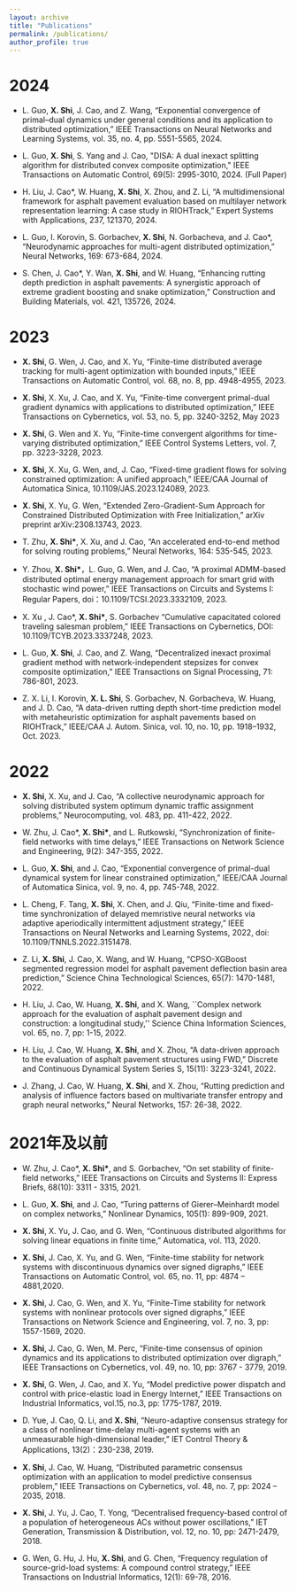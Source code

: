 ```yaml
---
layout: archive
title: "Publications"
permalink: /publications/
author_profile: true
---
```

2024
=====
* L. Guo, __X. Shi__, J. Cao, and Z. Wang, “Exponential convergence of primal–dual dynamics under general conditions and its application to distributed optimization,”  IEEE Transactions on Neural Networks and Learning Systems, vol. 35, no. 4, pp. 5551-5565, 2024.

* L. Guo, __X. Shi__, S. Yang and J. Cao, "DISA: A dual inexact splitting algorithm for distributed convex composite optimization," IEEE Transactions on Automatic Control, 69(5): 2995-3010, 2024. (Full Paper)

* H. Liu, J. Cao*, W. Huang, __X. Shi__, X. Zhou, and Z. Li, “A multidimensional framework for asphalt pavement evaluation based on multilayer network representation learning: A case study in RIOHTrack,” Expert Systems with Applications, 237, 121370, 2024.
  
* L. Guo, I. Korovin, S. Gorbachev, __X. Shi__, N. Gorbacheva, and J. Cao*, “Neurodynamic approaches for multi-agent distributed optimization,” Neural Networks, 169: 673-684, 2024.
  
* S. Chen, J. Cao*, Y. Wan, __X. Shi__, and W. Huang, “Enhancing rutting depth prediction in asphalt pavements: A synergistic approach of extreme gradient boosting and snake optimization,” Construction and Building Materials, vol. 421, 135726, 2024.


2023
=====
* __X. Shi__, G. Wen, J. Cao, and X. Yu, “Finite-time distributed average tracking for multi-agent optimization with bounded inputs,” IEEE Transactions on Automatic Control, vol. 68, no. 8, pp. 4948-4955, 2023.  

* __X. Shi__, X. Xu, J. Cao, and X. Yu, “Finite-time convergent primal-dual gradient dynamics with applications to distributed optimization,” IEEE Transactions on Cybernetics, vol. 53, no. 5, pp. 3240-3252, May 2023

* __X. Shi__, G. Wen and X. Yu, “Finite-time convergent algorithms for time-varying distributed optimization,” IEEE Control Systems Letters, vol. 7, pp. 3223-3228, 2023.

* __X. Shi__, X. Xu, G. Wen, and, J. Cao, “Fixed-time gradient flows for solving constrained optimization: A unified approach,” IEEE/CAA Journal of Automatica Sinica, 10.1109/JAS.2023.124089, 2023. 

* __X. Shi__, X. Yu, G. Wen, “Extended Zero-Gradient-Sum Approach for Constrained Distributed Optimization with Free Initialization,” arXiv preprint arXiv:2308.13743, 2023. 
  
* T. Zhu, __X. Shi*__, X. Xu, and J. Cao, “An accelerated end-to-end method for solving routing problems,” Neural Networks, 164: 535-545, 2023.

* Y. Zhou, __X. Shi*__，L. Guo, G. Wen, and J. Cao, “A proximal ADMM-based distributed optimal energy management approach for smart grid with stochastic wind power,” IEEE Transactions on Circuits and Systems I: Regular Papers, doi：10.1109/TCSI.2023.3332109, 2023. 

* X. Xu , J. Cao*, __X. Shi*__, S. Gorbachev “Cumulative capacitated colored traveling salesman problem,” IEEE Transactions on Cybernetics, DOI: 10.1109/TCYB.2023.3337248, 2023. 

* L. Guo, __X. Shi__, J. Cao, and Z. Wang, “Decentralized inexact proximal gradient method with network-independent stepsizes for convex composite optimization,” IEEE Transactions on Signal Processing, 71: 786-801, 2023.

* Z. X. Li, I. Korovin, __X. L. Shi__, S. Gorbachev, N. Gorbacheva, W. Huang, and  J. D. Cao, “A data-driven rutting depth short-time prediction model with metaheuristic optimization for asphalt pavements based on RIOHTrack,” IEEE/CAA J. Autom. Sinica, vol. 10, no. 10, pp. 1918–1932, Oct. 2023. 


# 2022

* __X. Shi__, X. Xu, and J. Cao, “A collective neurodynamic approach for solving distributed system optimum dynamic traffic assignment problems,” Neurocomputing, vol. 483, pp. 411-422, 2022. 

* W. Zhu, J. Cao*, __X. Shi*__, and L. Rutkowski, “Synchronization of finite-field networks with time delays,” IEEE Transactions on Network Science and Engineering, 9(2): 347-355, 2022.

* L. Guo, __X. Shi__, and J. Cao, “Exponential convergence of primal-dual dynamical system for linear constrained optimization,” IEEE/CAA Journal of Automatica Sinica, vol. 9, no. 4, pp. 745-748, 2022.

* L. Cheng, F. Tang, __X. Shi__, X. Chen, and J. Qiu, “Finite-time and fixed-time synchronization of delayed memristive neural networks via adaptive aperiodically intermittent adjustment strategy,” IEEE Transactions on Neural Networks and Learning Systems, 2022, doi: 10.1109/TNNLS.2022.3151478.

* Z. Li, __X. Shi__, J. Cao, X. Wang, and W. Huang, “CPSO-XGBoost segmented regression model for asphalt pavement deflection basin area prediction,” Science China Technological Sciences, 65(7): 1470-1481, 2022.

* H. Liu, J. Cao, W. Huang, __X. Shi__, and X. Wang, ``Complex network approach for the evaluation of asphalt pavement design and construction: a longitudinal study,'' Science China Information Sciences, vol. 65, no. 7, pp: 1-15, 2022.

* H. Liu, J. Cao, W. Huang, __X. Shi__, and X. Zhou, “A data-driven approach to the evaluation of asphalt pavement structures using FWD,” Discrete and Continuous Dynamical System Series S, 15(11): 3223-3241, 2022.

* J. Zhang, J. Cao, W. Huang, __X. Shi__, and X. Zhou, “Rutting prediction and analysis of influence factors based on multivariate transfer entropy and graph neural networks,” Neural Networks, 157: 26-38, 2022.

# 2021年及以前

* W. Zhu, J. Cao*, __X. Shi*__, and S. Gorbachev, “On set stability of finite-field networks,” IEEE Transactions on Circuits and Systems II: Express Briefs, 68(10): 3311 - 3315, 2021.

* L. Guo, __X. Shi__, and J. Cao, “Turing patterns of Gierer–Meinhardt model on complex networks,” Nonlinear Dynamics, 105(1): 899-909, 2021.

* __X. Shi__, X. Yu, J. Cao, and G. Wen, “Continuous distributed algorithms for solving linear equations in finite time,” Automatica, vol. 113, 2020.

* __X. Shi__, J. Cao, X. Yu, and G. Wen, “Finite-time stability for network systems with discontinuous dynamics over signed digraphs,” IEEE Transactions on Automatic Control, vol. 65, no. 11, pp: 4874 – 4881,2020. 

* __X. Shi__, J. Cao, G. Wen, and X. Yu, “Finite-Time stability for network systems with nonlinear protocols over signed digraphs,” IEEE Transactions on Network Science and Engineering, vol. 7, no. 3, pp: 1557-1569, 2020. 

* __X. Shi__, J. Cao, G. Wen, M. Perc, “Finite-time consensus of opinion dynamics and its applications to distributed optimization over digraph,” IEEE Transactions on Cybernetics, vol. 49, no. 10, pp: 3767 - 3779, 2019.

* __X. Shi__, G. Wen, J. Cao, and X. Yu, “Model predictive power dispatch and control with price-elastic load in Energy Internet,” IEEE Transactions on Industrial Informatics, vol.15, no.3, pp: 1775-1787, 2019. 

* D. Yue, J. Cao, Q. Li, and __X. Shi__, “Neuro-adaptive consensus strategy for a class of nonlinear time-delay multi-agent systems with an unmeasurable high-dimensional leader,” IET Control Theory & Applications, 13(2)：230-238, 2019.

* __X. Shi__, J. Cao, W. Huang, “Distributed parametric consensus optimization with an application to model predictive consensus problem,” IEEE Transactions on Cybernetics, vol. 48, no. 7, pp: 2024 – 2035, 2018. 

* __X. Shi__, J. Yu, J. Cao, T. Yong, “Decentralised frequency-based control of a population of heterogeneous ACs without power oscillations,” IET Generation, Transmission & Distribution, vol. 12, no. 10, pp: 2471-2479, 2018. 

* G. Wen, G. Hu, J. Hu, __X. Shi__, and G. Chen, “Frequency regulation of source-grid-load systems: A compound control strategy,” IEEE Transactions on Industrial Informatics, 12(1): 69-78, 2016.


<div style='display: none'>
<!-- 这里div用来隐藏下面调用的程序，下面的程序作用为：从_publication目录中逆序显示.md文件   -->
{% if author.googlescholar %}
  You can also find my articles on <u><a href="{{author.googlescholar}}">my Google Scholar profile</a>.</u>
{% endif %}

{% include base_path %}

{% for post in site.publications reversed %}
  {% include archive-single.html %}
{% endfor %}

</div>
